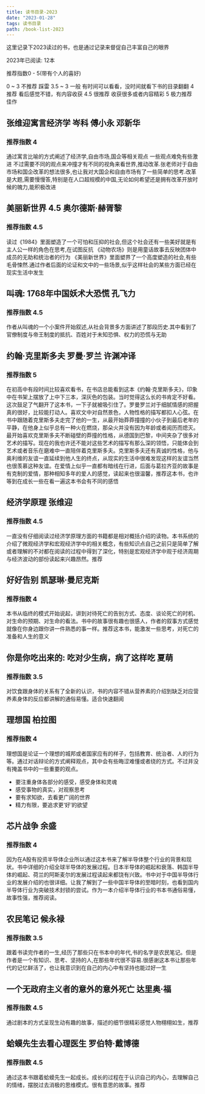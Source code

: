 ```yaml
---
title: 读书目录-2023
date: "2023-01-28"
tags: 读书目录
path: /book-list-2023
---
```


这里记录下2023读过的书，也是通过记录来督促自己丰富自己的眼界

2023年已阅读: 12本

推荐指数0 - 5(带有个人的喜好)

0 ~ 3 不推荐 踩雷
3.5 ~ 3 一般 有时间可以看看，没时间就看下书的目录翻翻 
4  推荐 看后感觉不错，有内容收获
4.5 很推荐 收获很多或者内容精彩
5 极力推荐  佳作

## 张维迎寓言经济学 岑科 傅小永 邓新华

### 推荐指数 4
通过寓言比喻的方式阐述了经济学,自由市场,国企等相关观点 一些观点难免有些激进 不过需要不同的观点来冲撞才有不同的视角来看世界,推动改革.张老师对于自由市场和国企改革的想法很多,也让我对大国企和自由市场有了一些简单的思考.改革是大题,需要慢慢答,特别是在人口超规模的中国,无论如何希望还是拥有改革开放时候的魄力,能积极改进

## 美丽新世界 4.5 奥尔德斯·赫胥黎

### 推荐指数 4.5
读过《1984》里面塑造了一个可怕和压抑的社会,但这个社会还有一些美好就是有主人公一样的角色在思考,在试图反抗
《动物农场》则是用童话故事去反映团体中成员的无助和统治者的行为
《美丽新世界》里面塑界了一个高度塑造的社会,有些毛骨悚然.通过作者后面的论证和文中的一些场景,似乎这样社会的某些方面已经在现实生活中发生

## 叫魂: 1768年中国妖术大恐慌 孔飞力

### 推荐指数 4.5
作者从叫魂的一个小案件开始叙述,从社会背景多方面讲述了那段历史.其中看到了官僚制度与帝王制度的抵抗、百姓对于未知恐惧、权力的恐慌与无助

## 约翰·克里斯多夫 罗曼·罗兰 许渊冲译 

### 推荐指数 5
在初高中有段时间比较喜欢看书，在书店总能看到这本《约翰·克里斯多夫》，印象中在书架上摆放了上中下三本，深灰色的包装。当时觉得这么长的书肯定不好看。这次鼓足了气翻开了这本书，一下子就被吸引住了。罗曼罗兰对于细腻情感的把握真的很好，比较能打动人。喜欢文中对自然景色，人物性格的描写都扣人心弦。在书中跟随着克里斯多夫走完了他的一生，从最开始莽莽撞撞的小伙子到最后老年的平静，在他身上似乎总有一种火在燃烧，那朵火并没有因为年龄或者阅历而熄灭。最开始喜欢克里斯多夫不断碰壁的莽撞的性格，从德国到巴黎，中间夹杂了很多对艺术的描写。现在的我也许还不能对这些艺术的描写有那么深的领悟，只能体会到艺术或者音乐在磨难中一直陪伴着克里斯多夫。克里斯多夫还有真诚的性格，他与奥利维的友谊一直延续到他人生的终点，从现实的生活中很难发现这样的友谊当然也很羡慕这种友谊。在爱情上似乎一直都有暗线在行进，后面与葛拉齐亚的故事是有克制的爱情，那种相知多年的爱人的感觉，读起来也很温馨，推荐这本书，也许等到在成长一些在看一遍这本书会有不同的感悟

## 经济学原理 张维迎

### 推荐指数 4.5
一直没有仔细阅读过经济学原理方面的书籍都是相对概括介绍的读物。本书系统的介绍了微观经济学和宏观经济学中的相关概念，有些知识点自己之前只是简单了解或者理解的不对都在阅读的过程中得到了深化，特别是宏观经济学中观于经济周期与经济波动的部份读起来兴趣昂然。推荐

## 好好告别 凯瑟琳·曼尼克斯

### 推荐指数 4
本书从临终的模式开始说起，讲到对待死亡的告别方式、态度、谈论死亡的时机、对生命的预期、对生命的看法。书中的故事很有趣也很感人，作者的叙事方式感觉就像在你身边跟你讲一件熟悉的事一样。推荐这本书，能激发一些思考，对死亡的准备和人生的意义

## 你是你吃出来的: 吃对少生病，病了这样吃 夏萌

### 推荐指数 3.5
对饮食跟身体的关系有了全新的认识，书的内容不错从营养素的介绍到缺乏对应营养素身体的反应都讲解的通俗易懂。适合快速翻阅

## 理想国 柏拉图

### 推荐指数 4
理想国是论证一个理想的城邦或者国家应有的样子，包括教育、统治者、人的行为等。通过对话辩论的方式阐释观点，其中会有些晦涩难懂或者绕的方式。不过并没有掩盖书中的一些重要的观点。
* 要注重身体各部分的感受，感受身体和灵魂
* 感受事物的真实，对观察思考
* 要有求知欲，去看更广阔的世界
* 精力有限，要追求更‘好’的欲望

## 芯片战争 余盛

### 推荐指数 4
因为在A股有投资半导体企业所以通过这本书来了解半导体整个行业的背景和现状。书中详细的介绍全球半导体的发展过程。日本半导体的崛起和衰落、韩国半导体的崛起、荷兰的阿斯麦尔的发展过程读起来都饶有兴致。书中对于中国半导体行业的发展介绍的也很详细。让我了解到了一些中国半导体的至暗时刻，也看到国内半导体行业为突破技术封锁的尝试。作为一本介绍半导体行业的书本书通俗易懂，故事性强，推荐阅读。

## 农民笔记 候永禄

### 推荐指数 3.5 
跟着书读完作者的一生,经历了那些只在书本中的年代,书的名字是农民笔记。但是作者是一个有知识、思考、坚持的人,在那些年代很不容易.很感谢这本书让那些年代的记忆鲜活了，也让我意识到在自己的内心中有坚持也能过好一生

## 一个无政府主义者的意外的意外死亡 达里奥·福

### 推荐指数 4.5
通过剧本的方式呈现生动有趣的故事，描述的细节很精彩感觉人物栩栩如生，推荐

## 蛤蟆先生去看心理医生  罗伯特·戴博德 

### 推荐指数 4.5
通过这本书跟着蛤蟆先生一起成长。成长的过程在于认识自己的内心，去理解自己的情绪，摆脱过去消极的思维模式。很有意思的故事。推荐